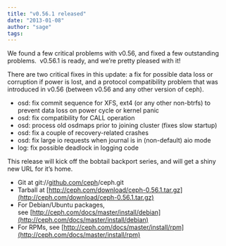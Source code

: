 ```yaml
---
title: "v0.56.1 released"
date: "2013-01-08"
author: "sage"
tags: 
---
```


We found a few critical problems with v0.56, and fixed a few outstanding problems.  v0.56.1 is ready, and we’re pretty pleased with it!

There are two critical fixes in this update: a fix for possible data loss or corruption if power is lost, and a protocol compatibility problem that was introduced in v0.56 (between v0.56 and any other version of ceph).

- osd: fix commit sequence for XFS, ext4 (or any other non-btrfs) to prevent data loss on power cycle or kernel panic
- osd: fix compatibility for CALL operation
- osd: process old osdmaps prior to joining cluster (fixes slow startup)
- osd: fix a couple of recovery-related crashes
- osd: fix large io requests when journal is in (non-default) aio mode
- log: fix possible deadlock in logging code

This release will kick off the bobtail backport series, and will get a shiny new URL for it’s home.

- Git at git://[github.com/ceph](http://github.com/ceph)/ceph.git
- Tarball at [http://ceph.com/download/ceph-0.56.1.tar.gz](http://ceph.com/download/ceph-0.56.1.tar.gz)
- For Debian/Ubuntu packages, see [http://ceph.com/docs/master/install/debian](http://ceph.com/docs/master/install/debian)
- For RPMs, see [http://ceph.com/docs/master/install/rpm](http://ceph.com/docs/master/install/rpm)

